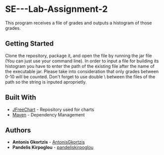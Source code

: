 # SE---Lab-Assignment-2

This program receives a file of grades and outputs a histogram of those grades.

## Getting Started

Clone the repository, package it, and open the file by running the jar file (You can just use your command line). In order to input a file for building its histogram you have to enter the path of the existing file after the name of the executable jar. Please take into consideration that only grades between 0-10 will be counted. Don't forget to use double \\ between the files of the path so the string is inputed aproprietly.



## Built With

* [JFreeChart](https://mvnrepository.com/artifact/org.jfree/jfreechart) - Repository used for charts
* [Maven](https://maven.apache.org/) - Dependency Management


## Authors

* **Antonis Gkortzis** - [AntonisGkortzis](https://github.com/AntonisGkortzis)
* **Pandelis Kirpoglou** - [pandeliskirpoglou](https://github.com/pandeliskirpoglou)

